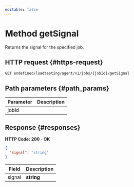 ```yaml
---
editable: false
---
```


# Method getSignal
Returns the signal for the specified job.
 

 
## HTTP request {#https-request}
```
GET undefined/loadtesting/agent/v1/jobs/{jobId}/getSignal
```
 
## Path parameters {#path_params}
 
Parameter | Description
--- | ---
jobId | 
 
## Response {#responses}
**HTTP Code: 200 - OK**

```json 
{
  "signal": "string"
}
```

 
Field | Description
--- | ---
signal | **string**